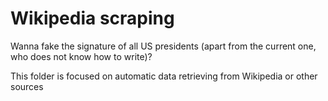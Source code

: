 # Wikipedia scraping
Wanna fake the signature of all US presidents (apart from the current one, who does not know how to write)?

This folder is focused on automatic data retrieving from Wikipedia or other sources
